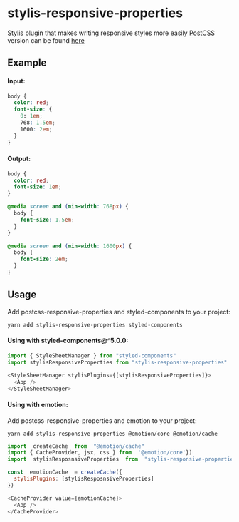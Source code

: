 # stylis-responsive-properties
[Stylis]([https://stylis.js.org/](https://stylis.js.org/)) plugin that makes writing responsive styles more easily
[PostCSS]([https://postcss.org/](https://postcss.org/)) version can be found [here]([https://github.com/alexandr-solovyov/postcss-responsive-properties](https://github.com/alexandr-solovyov/postcss-responsive-properties))

## Example
#### Input:
```css
body {
  color: red;
  font-size: {
    0: 1em;
    768: 1.5em;
    1600: 2em;
  }
}

```


#### Output:
```css
body {
  color: red;
  font-size: 1em;
}

@media screen and (min-width: 768px) {
  body {
    font-size: 1.5em;
  }
}

@media screen and (min-width: 1600px) {
  body {
    font-size: 2em;
  }
}
```

## Usage

Add postcss-responsive-properties and styled-components to your project:
```
yarn add stylis-responsive-properties styled-components
```

#### Using with styled-components@^5.0.0:
```js
import { StyleSheetManager } from "styled-components"
import stylisResponsiveProperties from "stylis-responsive-properties"

<StyleSheetManager stylisPlugins={[stylisResponsiveProperties]}>  
  <App />  
</StyleSheetManager>
```

#### Using with emotion:
Add postcss-responsive-properties and emotion to your project:
```
yarn add stylis-responsive-properties @emotion/core @emotion/cache
```

```js
import  createCache  from  "@emotion/cache"
import { CacheProvider, jsx, css } from  '@emotion/core'})
import  stylisResposnsiveProperties  from  "stylis-responsive-properties"

const  emotionCache  = createCache({
  stylisPlugins: [stylisResposnsiveProperties]
})

<CacheProvider value={emotionCache}>
  <App />
</CacheProvider>
```
